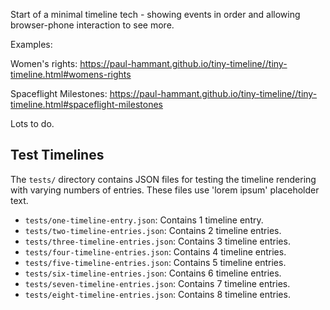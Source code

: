 Start of a minimal timeline tech - showing 
events in order and allowing browser-phone 
interaction to see more.

Examples:

Women's rights: https://paul-hammant.github.io/tiny-timeline//tiny-timeline.html#womens-rights

Spaceflight Milestones: https://paul-hammant.github.io/tiny-timeline//tiny-timeline.html#spaceflight-milestones

Lots to do.  

## Test Timelines

The `tests/` directory contains JSON files for testing the timeline rendering with varying numbers of entries. These files use 'lorem ipsum' placeholder text.

- `tests/one-timeline-entry.json`: Contains 1 timeline entry.
- `tests/two-timeline-entries.json`: Contains 2 timeline entries.
- `tests/three-timeline-entries.json`: Contains 3 timeline entries.
- `tests/four-timeline-entries.json`: Contains 4 timeline entries.
- `tests/five-timeline-entries.json`: Contains 5 timeline entries.
- `tests/six-timeline-entries.json`: Contains 6 timeline entries.
- `tests/seven-timeline-entries.json`: Contains 7 timeline entries.
- `tests/eight-timeline-entries.json`: Contains 8 timeline entries.